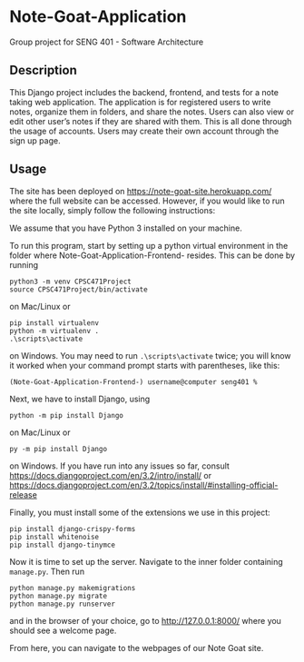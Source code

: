 # Note-Goat-Application
Group project for SENG 401 - Software Architecture

## Description

This Django project includes the backend, frontend, and tests 
for a note taking web application. The application is for 
registered users to write notes, organize them in folders, and 
share the notes. Users can also view or edit other user’s notes 
if they are shared with them. This is all done through the usage 
of accounts. Users may create their own account through the sign
up page.

## Usage

The site has been deployed on https://note-goat-site.herokuapp.com/
where the full website can be accessed. However, if you would like
to run the site locally, simply follow the following instructions:

We assume that you have Python 3 installed on your machine.

To run this program, start by setting up a python virtual 
environment in the folder where Note-Goat-Application-Frontend-
resides. This can be done by running 
```
python3 -m venv CPSC471Project
source CPSC471Project/bin/activate
```
on Mac/Linux or 
```
pip install virtualenv
python -m virtualenv . 
.\scripts\activate
```
on Windows. You may need to run `.\scripts\activate` twice;
you will know it worked when your command prompt starts with
parentheses, like this:
```
(Note-Goat-Application-Frontend-) username@computer seng401 %
```

Next, we have to install Django, using 
```
python -m pip install Django
```
on Mac/Linux or
```
py -m pip install Django
```
on Windows. If you have run into any issues so far, consult
https://docs.djangoproject.com/en/3.2/intro/install/ or
https://docs.djangoproject.com/en/3.2/topics/install/#installing-official-release

Finally, you must install some of the extensions we use in this project:
```
pip install django-crispy-forms
pip install whitenoise
pip install django-tinymce
```

Now it is time to set up the server. Navigate to the inner
folder containing `manage.py`. Then run
```
python manage.py makemigrations
python manage.py migrate
python manage.py runserver
```
and in the browser of your choice, go to
http://127.0.0.1:8000/
where you should see a welcome page. 

From here, you can navigate to the webpages of our Note Goat site.

